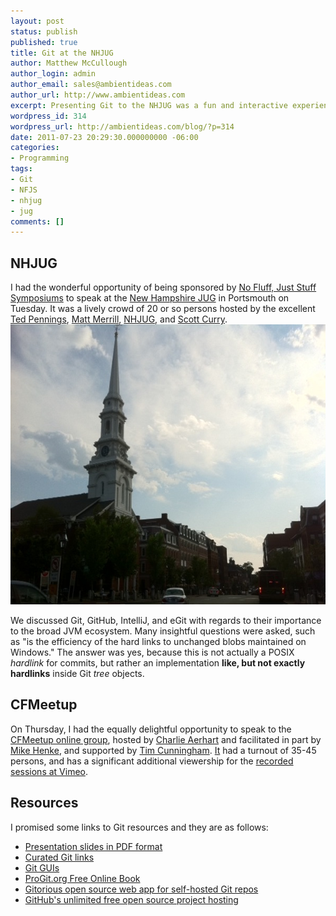 ```yaml
---
layout: post
status: publish
published: true
title: Git at the NHJUG
author: Matthew McCullough
author_login: admin
author_email: sales@ambientideas.com
author_url: http://www.ambientideas.com
excerpt: Presenting Git to the NHJUG was a fun and interactive experience.
wordpress_id: 314
wordpress_url: http://ambientideas.com/blog/?p=314
date: 2011-07-23 20:29:30.000000000 -06:00
categories:
- Programming
tags:
- Git
- NFJS
- nhjug
- jug
comments: []
---
```

<h2>NHJUG</h2>
<p>I had the wonderful opportunity of being sponsored by <a href="http://nofluffjuststuff.com">No Fluff, Just Stuff Symposiums</a> to speak at the <a href="http://www.nejug.org/events/show/129">New Hampshire JUG</a> in Portsmouth on Tuesday. It was a lively crowd of 20 or so persons hosted by the excellent <a href="http://twitter.com/TheSleepyVegan">Ted Pennings</a>, <a href="http://pblog.theothermattm.com/">Matt Merrill</a>, <a href="http://twitter.com/nh_jug">NHJUG</a>, and <a href="http://twitter.com/curryscott">Scott Curry</a>.

<img src="/blog/wp-content/uploads/2011/07/portsmouth-nejug1.jpg" alt="Portsmouth nejug" title="portsmouth-nejug.JPG" border="0" width="600" height="448" />

We discussed Git, GitHub, IntelliJ, and eGit with regards to their importance to the broad JVM ecosystem. Many insightful questions were asked, such as "is the efficiency of the hard links to unchanged blobs maintained on Windows." The answer was yes, because this is not actually a POSIX <em>hardlink</em> for commits, but rather an implementation <strong>like, but not exactly hardlinks</strong> inside Git <em>tree</em> objects.<p>

<h2>CFMeetup</h2>
<p>On Thursday, I had the equally delightful opportunity to speak to the <a href="http://www.meetup.com/coldfusionmeetup/">CFMeetup online group</a>, hosted by <a href="http://twitter.com/carehart">Charlie Aerhart</a> and facilitated in part by <a href="http://twitter.com/mikehenke">Mike Henke</a>, and supported by <a href="http://twitter.com/TimCunningham71">Tim Cunningham</a>.  <a href="http://twitter.com/cfmeetup">It</a> had a turnout of 35-45 persons, and has a significant additional viewership for the <a href="http://ow.ly/5KtdS">recorded sessions at Vimeo</a>.</p>

<h2>Resources</h2>
<p>I promised some links to Git resources and they are as follows:</p>
<ul>
    <li><a href="http://www.ambientideas.com/presentation/Git_Going_with_DVCS_%20v1.6.3-CL.pdf">Presentation slides in PDF format</a></li>
    <li><a href="http://bit.ly/gitlinks">Curated Git links</a></li>
    <li><a href="http://delicious.com/matthew.mccullough/git+gui">Git GUIs</a></li>
    <li><a href="http://progit.org">ProGit.org Free Online Book</a></li>
    <li><a href="http://gitorious.org">Gitorious open source web app for self-hosted Git repos</a></li>
    <li><a href="http://github.com">GitHub's unlimited free open source project hosting</a></li>
</ul>

